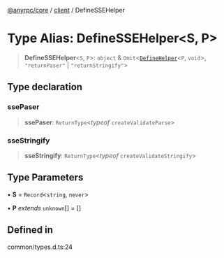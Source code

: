 [@anyrpc/core](../../modules.md) / [client](../index.md) / DefineSSEHelper

# Type Alias: DefineSSEHelper\<S, P\>

> **DefineSSEHelper**\<`S`, `P`\>: `object` & `Omit`\<[`DefineHelper`](DefineHelper.md)\<`P`, `void`\>, `"returnPaser"` \| `"returnStringify"`\>

## Type declaration

### ssePaser

> **ssePaser**: `ReturnType`\<*typeof* `createValidateParse`\>

### sseStringify

> **sseStringify**: `ReturnType`\<*typeof* `createValidateStringify`\>

## Type Parameters

• **S** = `Record`\<`string`, `never`\>

• **P** *extends* `unknown`[] = []

## Defined in

common/types.d.ts:24
